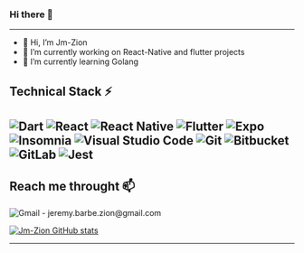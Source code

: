 ### Hi there 👋
---
- 👋 Hi, I’m Jm-Zion
- 🔭 I’m currently working on React-Native and flutter projects
- 🌱 I’m currently learning Golang

Technical Stack ⚡
---

![Dart](https://img.shields.io/badge/dart-%230175C2.svg?style=for-the-badge&logo=dart&logoColor=white) ![React](https://img.shields.io/badge/react-%2320232a.svg?style=for-the-badge&logo=react&logoColor=%2361DAFB) ![React Native](https://img.shields.io/badge/react_native-%2320232a.svg?style=for-the-badge&logo=react&logoColor=%2361DAFB) ![Flutter](https://img.shields.io/badge/Flutter-%2302569B.svg?style=for-the-badge&logo=Flutter&logoColor=white) ![Expo](https://img.shields.io/badge/expo-1C1E24?style=for-the-badge&logo=expo&logoColor=#D04A37) ![Insomnia](https://img.shields.io/badge/Insomnia-black?style=for-the-badge&logo=insomnia&logoColor=5849BE) ![Visual Studio Code](https://img.shields.io/badge/Visual%20Studio%20Code-0078d7.svg?style=for-the-badge&logo=visual-studio-code&logoColor=white) ![Git](https://img.shields.io/badge/git-%23F05033.svg?style=for-the-badge&logo=git&logoColor=white) ![Bitbucket](https://img.shields.io/badge/bitbucket-%230047B3.svg?style=for-the-badge&logo=bitbucket&logoColor=white)
 ![GitLab](https://img.shields.io/badge/gitlab-%23181717.svg?style=for-the-badge&logo=gitlab&logoColor=white) ![Jest](https://img.shields.io/badge/-jest-%23C21325?style=for-the-badge&logo=jest&logoColor=white)
---

Reach me throught 📫 
---

![Gmail - jeremy.barbe.zion@gmail.com](https://img.shields.io/badge/Gmail-D14836?style=for-the-badge&logo=gmail&logoColor=white)


[![Jm-Zion GitHub stats](https://github-readme-stats.vercel.app/api?username=Jm-Zion&show_icons=true&theme=radical)](https://github.com/anuraghazra/github-readme-stats)

---

<!--
**Jm-Zion/Jm-Zion** is a ✨ _special_ ✨ repository because its `README.md` (this file) appears on your GitHub profile.

Here are some ideas to get you started:

- 🔭 I’m currently working on ...
- 🌱 I’m currently learning ...
- 👯 I’m looking to collaborate on ...
- 🤔 I’m looking for help with ...
- 💬 Ask me about ...
- 📫 How to reach me: ...
- 😄 Pronouns: ...
- ⚡ Fun fact: ...
-->
